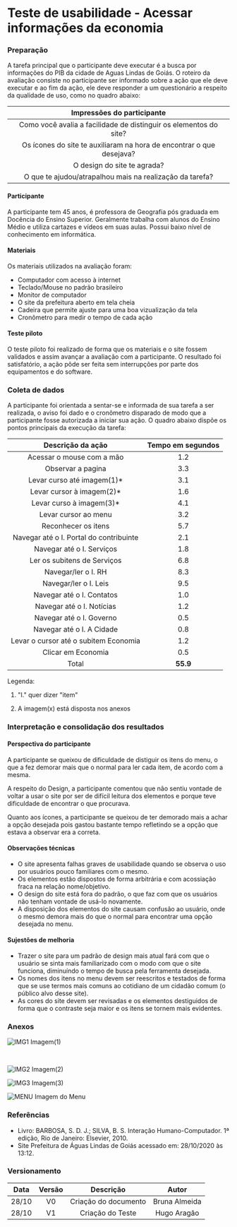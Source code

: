 # Teste de usabilidade - Acessar informações da economia

### Preparação
A tarefa principal que o participante deve executar é a busca por 
informações do PIB da cidade de Aguas Lindas de Goiás.
O roteiro da avaliação consiste no participante ser informado sobre
a ação que ele deve executar e ao fim da ação, ele deve responder a 
um questionário a respeito da qualidade de uso, como no quadro abaixo:

|Impressões do participante                                       |
|:---------------------------------------------------------------:|
|Como você avalia a facilidade de distinguir os elementos do site?|
|Os ícones do site te auxiliaram na hora de encontrar o que desejava?|
|O design do site te agrada?                                      |
|O que te ajudou/atrapalhou mais na realização da tarefa?         |

#### Participante
A participante tem 45 anos, é professora de Geografia pós
graduada em Docência do Ensino Superior. Geralmente trabalha 
com alunos do Ensino Médio e utiliza cartazes e vídeos em suas
aulas. Possui baixo nível de conhecimento em informática.

#### Materiais
Os materiais utilizados na avaliação foram:

* Computador com acesso à internet
* Teclado/Mouse no padrão brasileiro
* Monitor de computador
* O site da prefeitura aberto em tela cheia
* Cadeira que permite ajuste para uma boa vizualização da tela
* Cronômetro para medir o tempo de cada ação

#### Teste piloto
O teste piloto foi realizado de forma que os materiais e o 
site fossem validados e assim avançar a avaliação com a participante.
O resultado foi satisfatório, a ação pôde ser feita sem interrupções
por parte dos equipamentos e do software.

### Coleta de dados
A participante foi orientada a sentar-se e informada de sua tarefa
a ser realizada, o aviso foi dado e o cronômetro disparado de modo
que a participante fosse autorizada a iniciar sua ação. O quadro
abaixo dispõe os pontos principais da execução da tarefa:


|Descrição da ação| Tempo em segundos               |
|:---------------:|:-------------------------------:|
|Acessar o mouse com a mão               |1.2       |
|Observar a pagina                       |3.3       |
|Levar curso até imagem(1)*              |3.1       |
|Levar cursor à imagem(2)*               |1.6       |
|Levar curso à imagem(3)*                |4.1       |
|Levar cursor ao menu                    |3.2       |
|Reconhecer os itens                     |5.7       |
|Navegar até o I. Portal do contribuinte |2.1       |
|Navegar até o I. Serviços               |1.8       |
|Ler os subitens de Serviços             |6.8       |
|Navegar/ler o I. RH                     |8.3       |
|Navegar/ler o I. Leis                   |9.5       |
|Navegar até o I. Contatos               |1.0       |
|Navegar até o I. Notícias               |1.2       |
|Navegar até o I. Governo                |0.5       |
|Navegar até o I. A Cidade               |0.8       |
|Levar o cursor até o subitem Economia   |1.2       |
|Clicar em Economia                      |0.5       |
|Total                                   |**55.9**  |

Legenda:

1. "I." quer dizer "item"

2. A imagem(x) está disposta nos anexos


### Interpretação e consolidação dos resultados

#### Perspectiva do participante
A participante se queixou de dificuldade de distiguir os itens 
do menu, o que a fez demorar mais que o normal para ler cada item, de
acordo com a mesma.

A respeito do Design, a participante comentou que não sentiu vontade
de voltar a usar o site por ser de difícil leitura dos elementos
e porque teve dificuldade de encontrar o que procurava.

Quanto aos ícones, a participante se queixou de ter demorado mais a
achar a opção desejada pois gastou bastante tempo refletindo se a opção
que estava a observar era a correta.

#### Observações técnicas
* O site apresenta falhas graves de usabilidade quando se observa o uso
  por usuários pouco familiares com o mesmo. 
* Os elementos estão dispostos de forma arbitrária e com acossiação fraca
  na relação nome/objetivo.
* O design do site está fora do padrão, o que faz com que os usuários não
  tenham vontade de usá-lo novamente.
* A disposição dos elementos do site causam confusão ao usuário, onde o mesmo 
  demora mais do que o normal para encontrar uma opção desejada no menu.

#### Sujestões de melhoria
* Trazer o site para um padrão de design mais atual fará com que o usuário se 
  sinta mais familiarizado com o modo com que o site funciona, diminuíndo o tempo
  de busca pela ferramenta desejada.
* Os nomes dos itens no menu devem ser reescritos e testados de forma que se use
  termos mais comuns ao cotidiano de um cidadão comum (o público alvo desse site).
* As cores do site devem ser revisadas e os elementos destiguidos de forma que o 
  contraste seja maior e os itens se tornem mais evidentes.

### Anexos
![IMG1](../imagens/testeusa/tuimagem1.jpg)
Imagem(1)

<br>

![IMG2](../imagens/testeusa/tuimagem2.jpg)
Imagem(2)
<br>

![IMG3](../imagens/testeusa/tuimagem3.jpg)
Imagem(3)
<br>

![MENU](../imagens/testeusa/tumenu.jpg)
Imagem do Menu
<br>

### Referências

* Livro: BARBOSA, S. D. J.; SILVA, B. S. Interação Humano-Computador. 1ª edição, Rio de Janeiro: Elsevier, 2010.
* Site Prefeitura de Águas Lindas de Goiás acessado em: 28/10/2020 às 13:12. 

### Versionamento

| Data | Versão |           Descrição             |    Autor       |
|:----:|:------:|:-------------------------------:|:--------------:|
|28/10 |V0      |     Criação do documento        |Bruna Almeida   |
|28/10 |V1      |     Criação do Teste            |Hugo Aragão     |
